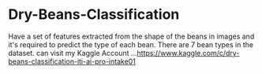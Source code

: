 # Dry-Beans-Classification
Have a set of features extracted from the shape of the beans in images and it's required to predict the type of each bean. There are 7 bean types in the dataset.
can visit my Kaggle Account ...https://www.kaggle.com/c/dry-beans-classification-iti-ai-pro-intake01
